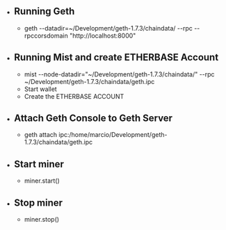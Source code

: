 
* ## Running Geth
  * geth --datadir=~/Development/geth-1.7.3/chaindata/ --rpc --rpccorsdomain "http://localhost:8000"
  
* ## Running Mist and create ETHERBASE Account
  * mist --node-datadir="~/Development/geth-1.7.3/chaindata/" --rpc ~/Development/geth-1.7.3/chaindata/geth.ipc
  * Start wallet
  * Create the ETHERBASE ACCOUNT
  
* ## Attach Geth Console to Geth Server
  * geth attach ipc:/home/marcio/Development/geth-1.7.3/chaindata/geth.ipc
  
* ## Start miner
  * miner.start()
* ## Stop miner
  * miner.stop()
